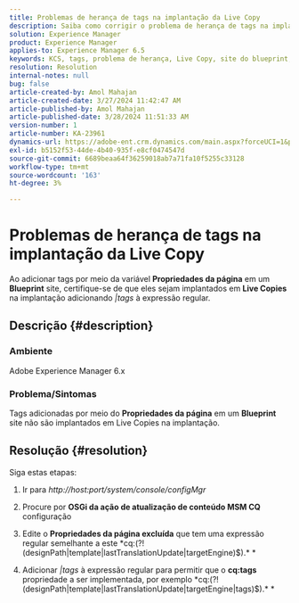 ```yaml
---
title: Problemas de herança de tags na implantação da Live Copy
description: Saiba como corrigir o problema de herança de tags na implantação da Live Copy no Adobe Experience Manager.
solution: Experience Manager
product: Experience Manager
applies-to: Experience Manager 6.5
keywords: KCS, tags, problema de herança, Live Copy, site do blueprint, Adobe Experience Manager 6.x, AEM
resolution: Resolution
internal-notes: null
bug: false
article-created-by: Amol Mahajan
article-created-date: 3/27/2024 11:42:47 AM
article-published-by: Amol Mahajan
article-published-date: 3/28/2024 11:51:33 AM
version-number: 1
article-number: KA-23961
dynamics-url: https://adobe-ent.crm.dynamics.com/main.aspx?forceUCI=1&pagetype=entityrecord&etn=knowledgearticle&id=9826fc20-2fec-ee11-a204-6045bd0063aa
exl-id: b5152f53-44de-4b40-935f-e8cf0474547d
source-git-commit: 6689beaa64f36259018ab7a71fa10f5255c33128
workflow-type: tm+mt
source-wordcount: '163'
ht-degree: 3%

---
```


# Problemas de herança de tags na implantação da Live Copy


Ao adicionar tags por meio da variável <b>Propriedades da página</b> em um <b>Blueprint</b> site, certifique-se de que eles sejam implantados em <b>Live Copies</b> na implantação adicionando *|tags* à expressão regular.

## Descrição {#description}


### <b>Ambiente</b>

Adobe Experience Manager 6.x



### <b>Problema/Sintomas</b>

Tags adicionadas por meio do <b>Propriedades da página</b> em um <b>Blueprint</b> site não são implantados em Live Copies na implantação.


## Resolução {#resolution}


Siga estas etapas:

1. Ir para *http://host:port/system/console/configMgr*


2. Procure por <b>OSGi da ação de atualização de conteúdo MSM CQ</b> configuração


3. Edite o <b>Propriedades da página excluída</b> que tem uma expressão regular semelhante a este *cq:(?!(designPath|template|lastTranslationUpdate|targetEngine)$).\* *


4. Adicionar *|tags* à expressão regular para permitir que o <b>cq:tags</b> propriedade a ser implementada, por exemplo *cq:(?!(designPath|template|lastTranslationUpdate|targetEngine|tags)$).\* *
